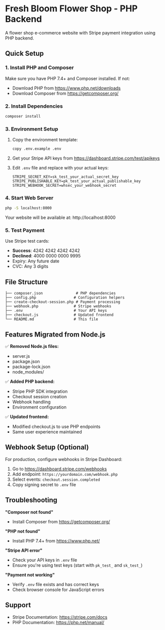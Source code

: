 # Fresh Bloom Flower Shop - PHP Backend

A flower shop e-commerce website with Stripe payment integration using PHP backend.

## Quick Setup

### 1. Install PHP and Composer

Make sure you have PHP 7.4+ and Composer installed. If not:
- Download PHP from https://www.php.net/downloads
- Download Composer from https://getcomposer.org/

### 2. Install Dependencies

```bash
composer install
```

### 3. Environment Setup

1. Copy the environment template:
   ```bash
   copy .env.example .env
   ```

2. Get your Stripe API keys from https://dashboard.stripe.com/test/apikeys

3. Edit `.env` file and replace with your actual keys:
   ```
   STRIPE_SECRET_KEY=sk_test_your_actual_secret_key
   STRIPE_PUBLISHABLE_KEY=pk_test_your_actual_publishable_key
   STRIPE_WEBHOOK_SECRET=whsec_your_webhook_secret
   ```

### 4. Start Web Server

```bash
php -S localhost:8000
```

Your website will be available at: http://localhost:8000

### 5. Test Payment

Use Stripe test cards:
- **Success**: 4242 4242 4242 4242
- **Declined**: 4000 0000 0000 9995
- Expiry: Any future date
- CVC: Any 3 digits

## File Structure

```
├── composer.json               # PHP dependencies
├── config.php                 # Configuration helpers
├── create-checkout-session.php # Payment processing
├── webhook.php                # Stripe webhooks
├── .env                       # Your API keys
├── checkout.js                # Updated frontend
└── README.md                  # This file
```

## Features Migrated from Node.js

✅ **Removed Node.js files:**
- server.js
- package.json
- package-lock.json
- node_modules/

✅ **Added PHP backend:**
- Stripe PHP SDK integration
- Checkout session creation
- Webhook handling
- Environment configuration

✅ **Updated frontend:**
- Modified checkout.js to use PHP endpoints
- Same user experience maintained

## Webhook Setup (Optional)

For production, configure webhooks in Stripe Dashboard:

1. Go to https://dashboard.stripe.com/webhooks
2. Add endpoint: `https://yourdomain.com/webhook.php`
3. Select events: `checkout.session.completed`
4. Copy signing secret to `.env` file

## Troubleshooting

**"Composer not found"**
- Install Composer from https://getcomposer.org/

**"PHP not found"**
- Install PHP 7.4+ from https://www.php.net/

**"Stripe API error"**
- Check your API keys in `.env` file
- Ensure you're using test keys (start with `pk_test_` and `sk_test_`)

**"Payment not working"**
- Verify `.env` file exists and has correct keys
- Check browser console for JavaScript errors

## Support

- Stripe Documentation: https://stripe.com/docs
- PHP Documentation: https://php.net/manual/